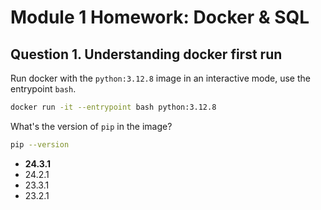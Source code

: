 # Module 1 Homework: Docker & SQL

## Question 1. Understanding docker first run

Run docker with the `python:3.12.8` image in an interactive mode, use the entrypoint `bash`.

```bash
docker run -it --entrypoint bash python:3.12.8
```



What's the version of `pip` in the image?

```bash
pip --version
```



- **24.3.1**
- 24.2.1
- 23.3.1
- 23.2.1